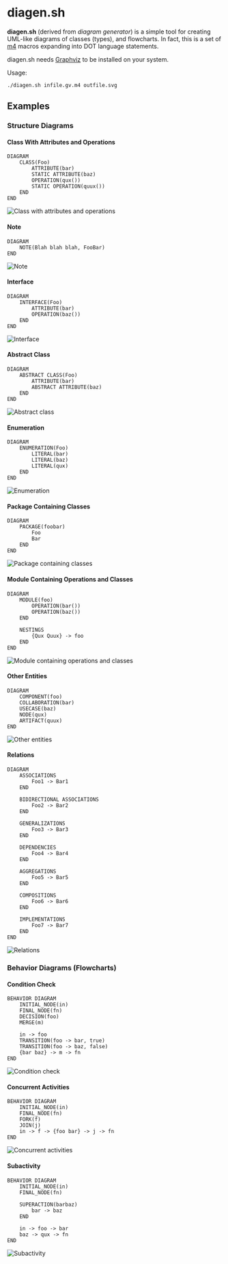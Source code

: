 # diagen.sh

**diagen.sh** (derived from *diagram generator*) is a simple tool for creating UML-like diagrams of classes (types), and flowcharts. In fact, this is a set of [m4](https://en.wikipedia.org/wiki/M4_(computer_language)) macros expanding into DOT language statements.

diagen.sh needs [Graphviz](https://graphviz.org/) to be installed on your system.

Usage:

    ./diagen.sh infile.gv.m4 outfile.svg

## Examples

### Structure Diagrams

#### Class With Attributes and Operations

    DIAGRAM
        CLASS(Foo)
            ATTRIBUTE(bar)
            STATIC ATTRIBUTE(baz)
            OPERATION(qux())
            STATIC OPERATION(quux())
        END
    END

![Class with attributes and operations](examples/class-members.svg)

#### Note

    DIAGRAM
        NOTE(Blah blah blah, FooBar)
    END

![Note](examples/note.svg)

#### Interface

    DIAGRAM
        INTERFACE(Foo)
            ATTRIBUTE(bar)
            OPERATION(baz())
        END
    END

![Interface](examples/interface.svg)

#### Abstract Class

    DIAGRAM
        ABSTRACT CLASS(Foo)
            ATTRIBUTE(bar)
            ABSTRACT ATTRIBUTE(baz)
        END
    END

![Abstract class](examples/abstract-class.svg)

#### Enumeration

    DIAGRAM
        ENUMERATION(Foo)
            LITERAL(bar)
            LITERAL(baz)
            LITERAL(qux)
        END
    END

![Enumeration](examples/enumeration.svg)

#### Package Containing Classes

    DIAGRAM
        PACKAGE(foobar)
            Foo
            Bar
        END
    END

![Package containing classes](examples/package.svg)

#### Module Containing Operations and Classes

    DIAGRAM
        MODULE(foo)
            OPERATION(bar())
            OPERATION(baz())
        END

        NESTINGS
            {Qux Quux} -> foo
        END
    END

![Module containing operations and classes](examples/module.svg)

#### Other Entities

    DIAGRAM
        COMPONENT(foo)
        COLLABORATION(bar)
        USECASE(baz)
        NODE(qux)
        ARTIFACT(quux)
    END

![Other entities](examples/other-entities.svg)

#### Relations

    DIAGRAM
        ASSOCIATIONS
            Foo1 -> Bar1
        END

        BIDIRECTIONAL ASSOCIATIONS
            Foo2 -> Bar2
        END

        GENERALIZATIONS
            Foo3 -> Bar3
        END

        DEPENDENCIES
            Foo4 -> Bar4
        END

        AGGREGATIONS
            Foo5 -> Bar5
        END

        COMPOSITIONS
            Foo6 -> Bar6
        END

        IMPLEMENTATIONS
            Foo7 -> Bar7
        END
    END

![Relations](examples/relations.svg)

### Behavior Diagrams (Flowcharts)

#### Condition Check

    BEHAVIOR DIAGRAM
        INITIAL_NODE(in)
        FINAL_NODE(fn)
        DECISION(foo)
        MERGE(m)

        in -> foo
        TRANSITION(foo -> bar, true)
        TRANSITION(foo -> baz, false)
        {bar baz} -> m -> fn
    END

![Condition check](examples/decision.svg)

#### Concurrent Activities

    BEHAVIOR DIAGRAM
        INITIAL_NODE(in)
        FINAL_NODE(fn)
        FORK(f)
        JOIN(j)
        in -> f -> {foo bar} -> j -> fn
    END

![Concurrent activities](examples/fork.svg)

#### Subactivity

    BEHAVIOR DIAGRAM
        INITIAL_NODE(in)
        FINAL_NODE(fn)

        SUPERACTION(barbaz)
            bar -> baz
        END

        in -> foo -> bar
        baz -> qux -> fn
    END

![Subactivity](examples/superaction.svg)

